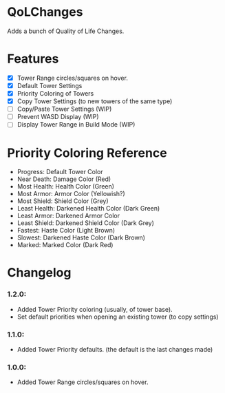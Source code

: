 # QoLChanges

Adds a bunch of Quality of Life Changes.

# Features
- [X] Tower Range circles/squares on hover.
- [X] Default Tower Settings
- [X] Priority Coloring of Towers
- [X] Copy Tower Settings (to new towers of the same type)
- [ ] Copy/Paste Tower Settings (WIP)
- [ ] Prevent WASD Display (WIP)
- [ ] Display Tower Range in Build Mode (WIP)

# Priority Coloring Reference
- Progress: Default Tower Color
- Near Death: Damage Color (Red)
- Most Health: Health Color (Green)
- Most Armor: Armor Color (Yellowish?)
- Most Shield: Shield Color (Grey)
- Least Health: Darkened Health Color (Dark Green)
- Least Armor: Darkened Armor Color
- Least Shield: Darkened Shield Color (Dark Grey)
- Fastest: Haste Color (Light Brown)
- Slowest: Darkened Haste Color (Dark Brown)
- Marked: Marked Color (Dark Red)

# Changelog
### 1.2.0:
- Added Tower Priority coloring (usually, of tower base).
- Set default priorities when opening an existing tower (to copy settings)
### 1.1.0:
- Added Tower Priority defaults. (the default is the last changes made)
### 1.0.0:
- Added Tower Range circles/squares on hover.
